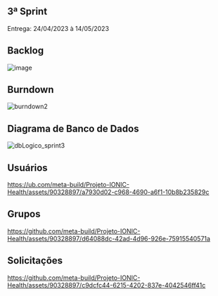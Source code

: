 <h2 style="font -weight: bold; margin=bottom: margin-bottom: 0px">
    3ª Sprint
</h2>
<p>Entrega: 24/04/2023 à 14/05/2023</p>

## Backlog
![image](https://github.com/meta-build/Projeto-IONIC-Health/assets/90328897/668b9033-58d0-4085-ac3d-7c13a723f662)

## Burndown
![burndown2](https://github.com/meta-build/Projeto-IONIC-Health/assets/90328897/abdd76de-9e2c-46ee-ac32-8d8b284448f8)

## Diagrama de Banco de Dados
![dbLogico_sprint3](https://github.com/meta-build/Projeto-IONIC-Health/assets/98782797/f1418aa2-c583-4f4c-a260-795f0b6481b8)

## Usuários
https://ub.com/meta-build/Projeto-IONIC-Health/assets/90328897/a7930d02-c968-4690-a6f1-10b8b235829c

## Grupos
https://github.com/meta-build/Projeto-IONIC-Health/assets/90328897/d64088dc-42ad-4d96-926e-75915540571a

## Solicitações
https://github.com/meta-build/Projeto-IONIC-Health/assets/90328897/c9dcfc44-6215-4202-837e-4042546ff41c
